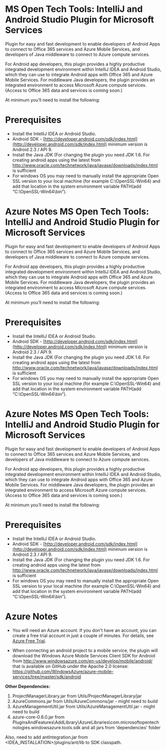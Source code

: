 MS Open Tech Tools:  IntelliJ and Android Studio Plugin for Microsoft Services
================================================================================
Plugin for easy and fast development to enable developers of Android Apps to connect to Office 365 services and Azure Mobile Services, and developers of Java middleware to connect to Azure compute services. 

For Android app developers, this plugin provides a highly productive integrated development environment within IntelliJ IDEA and Android Studio, which they can use to integrate Android apps with Office 365 and Azure Mobile Services. For middleware Java developers, the plugin provides an integrated environment to access Microsoft Azure compute services. (Access to Office 365 data and services is coming soon.) 

At minimum you’ll need to install the following: 

Prerequisites
=============
* Install the IntelliJ IDEA or Android Studio.
* Android SDK - [http://developer.android.com/sdk/index.html](http://developer.android.com/sdk/index.html) minimum version is Android 2.3 / API 9. 
* Install the Java JDK (For changing the plugin you need JDK 1.6. For creating android apps using the latest from http://www.oracle.com/technetwork/java/javase/downloads/index.html is sufficient
* For windows OS you may need to manually install the appropriate Open SSL version to your local machine (for example C:\OpenSSL-Win64\) and add that location in the system environment variable PATH(add “C:\OpenSSL-Win64\bin”). 

Azure Notes
MS Open Tech Tools:  IntelliJ and Android Studio Plugin for Microsoft Services
================================================================================
Plugin for easy and fast development to enable developers of Android Apps to connect to Office 365 services and Azure Mobile Services, and developers of Java middleware to connect to Azure compute services. 

For Android app developers, this plugin provides a highly productive integrated development environment within IntelliJ IDEA and Android Studio, which they can use to integrate Android apps with Office 365 and Azure Mobile Services. For middleware Java developers, the plugin provides an integrated environment to access Microsoft Azure compute services. (Access to Office 365 data and services is coming soon.) 

At minimum you’ll need to install the following: 

Prerequisites
=============
* Install the IntelliJ IDEA or Android Studio.
* Android SDK - [http://developer.android.com/sdk/index.html](http://developer.android.com/sdk/index.html) minimum version is Android 2.3 / API 9. 
* Install the Java JDK (For changing the plugin you need JDK 1.6. For creating android apps using the latest from http://www.oracle.com/technetwork/java/javase/downloads/index.html is sufficient
* For windows OS you may need to manually install the appropriate Open SSL version to your local machine (for example C:\OpenSSL-Win64\) and add that location in the system environment variable PATH(add “C:\OpenSSL-Win64\bin”). 

Azure Notes
MS Open Tech Tools:  IntelliJ and Android Studio Plugin for Microsoft Services
================================================================================
Plugin for easy and fast development to enable developers of Android Apps to connect to Office 365 services and Azure Mobile Services, and developers of Java middleware to connect to Azure compute services. 

For Android app developers, this plugin provides a highly productive integrated development environment within IntelliJ IDEA and Android Studio, which they can use to integrate Android apps with Office 365 and Azure Mobile Services. For middleware Java developers, the plugin provides an integrated environment to access Microsoft Azure compute services. (Access to Office 365 data and services is coming soon.) 

At minimum you’ll need to install the following: 

Prerequisites
=============
* Install the IntelliJ IDEA or Android Studio.
* Android SDK - [http://developer.android.com/sdk/index.html](http://developer.android.com/sdk/index.html) minimum version is Android 2.3 / API 9. 
* Install the Java JDK (For changing the plugin you need JDK 1.6. For creating android apps using the latest from http://www.oracle.com/technetwork/java/javase/downloads/index.html is sufficient
* For windows OS you may need to manually install the appropriate Open SSL version to your local machine (for example C:\OpenSSL-Win64\) and add that location in the system environment variable PATH(add “C:\OpenSSL-Win64\bin”). 

Azure Notes
===========
* You will need an Azure account. If you don't have an account, you can create a free trial account in just a couple of minutes. For details, see [Azure Free Trial](http://www.windowsazure.com/en-us/pricing/free-trial/?WT.mc_id=AE564AB28).

* When connecting an android project to a mobile service, the plugin will download the Windows Azure Mobile Services Client SDK for Android from http://www.windowsazure.com/en-us/develop/mobile/android/ that is available on GitHub under the Apache 2.0 license: https://github.com/WindowsAzure/azure-mobile-services/tree/master/sdk/android

**Other Dependencies:**
1. ProjectManagerLibrary.jar from Utils/ProjectManagerLibrary/jar
2. AzureCommons.jar from Utils/AzureCommons/jar - might need to build
3. AzureManagementUtil.jar from Utils/AzureManagementUtil.jar - might need to build
4. azure-core-0.6.0.jar from PluginsAndFeatures\AddLibrary\AzureLibraries\com.microsoftopentechnologies.windowsazure.tools.sdk
and all jars from 'dependencies' folder

Also, need to add antIntegration.jar from <IDEA_INSTALLATION>/plugins/ant/lib to SDK classpath.


